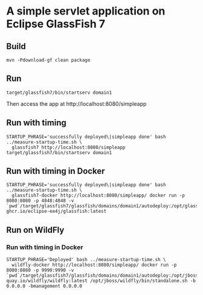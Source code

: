 # A simple servlet application on Eclipse GlassFish 7

## Build

```
mvn -Pdownload-gf clean package
```

## Run

```
target/glassfish7/bin/startserv domain1
```

Then access the app at http://localhost:8080/simpleapp

## Run with timing

```
STARTUP_PHRASE='successfully deployed\|simpleapp done' bash ../measure-startup-time.sh \
  glassfish7 http://localhost:8080/simpleapp target/glassfish7/bin/startserv domain1 
```

## Run with timing in Docker

```
STARTUP_PHRASE='successfully deployed\|simpleapp done' bash ../measure-startup-time.sh \
  glassfish7-docker http://localhost:8080/simpleapp/ docker run -p 8080:8080 -p 4848:4848 -v `pwd`/target/glassfish7/glassfish/domains/domain1/autodeploy:/opt/glassfish7/glassfish/domains/domain1/autodeploy ghcr.io/eclipse-ee4j/glassfish:latest
```

## Run on WildFly

### Run with timing in Docker

```
STARTUP_PHRASE='Deployed' bash ../measure-startup-time.sh \
  wildfly-docker http://localhost:8080/simpleapp/ docker run -p 8080:8080 -p 9990:9990 -v `pwd`/target/glassfish7/glassfish/domains/domain1/autodeploy:/opt/jboss/wildfly/standalone/deployments/ quay.io/wildfly/wildfly:latest /opt/jboss/wildfly/bin/standalone.sh -b 0.0.0.0 -bmanagement 0.0.0.0
```